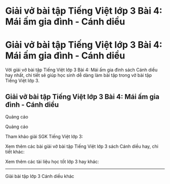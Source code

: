 # Giải vở bài tập Tiếng Việt lớp 3 Bài 4: Mái ấm gia đình - Cánh diều

# Giải vở bài tập Tiếng Việt lớp 3 Bài 4: Mái ấm gia đình - Cánh diều

Với giải vở bài tập Tiếng Việt lớp 3 Bài 4: Mái ấm gia đình sách Cánh diều hay nhất, chi tiết sẽ giúp học sinh dễ dàng làm bài tập trong vở bài tập Tiếng Việt lớp 3.

## Giải vở bài tập Tiếng Việt lớp 3 Bài 4: Mái ấm gia đình - Cánh diều

Quảng cáo

Quảng cáo

Tham khảo giải SGK Tiếng Việt lớp 3:

Xem thêm các bài giải vở bài tập Tiếng Việt lớp 3 sách Cánh diều hay, chi tiết khác:

Xem thêm các tài liệu học tốt lớp 3 hay khác:

* * *

Giải bài tập lớp 3 Cánh diều khác
